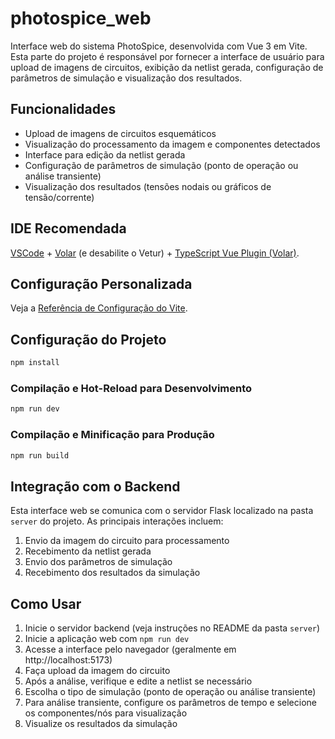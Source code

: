 # photospice_web

Interface web do sistema PhotoSpice, desenvolvida com Vue 3 em Vite. Esta parte do projeto é responsável por fornecer a interface de usuário para upload de imagens de circuitos, exibição da netlist gerada, configuração de parâmetros de simulação e visualização dos resultados.

## Funcionalidades

- Upload de imagens de circuitos esquemáticos
- Visualização do processamento da imagem e componentes detectados
- Interface para edição da netlist gerada
- Configuração de parâmetros de simulação (ponto de operação ou análise transiente)
- Visualização dos resultados (tensões nodais ou gráficos de tensão/corrente)

## IDE Recomendada

[VSCode](https://code.visualstudio.com/) + [Volar](https://marketplace.visualstudio.com/items?itemName=Vue.volar) (e desabilite o Vetur) + [TypeScript Vue Plugin (Volar)](https://marketplace.visualstudio.com/items?itemName=Vue.vscode-typescript-vue-plugin).

## Configuração Personalizada

Veja a [Referência de Configuração do Vite](https://vitejs.dev/config/).

## Configuração do Projeto

```sh
npm install
```

### Compilação e Hot-Reload para Desenvolvimento

```sh
npm run dev
```

### Compilação e Minificação para Produção

```sh
npm run build
```

## Integração com o Backend

Esta interface web se comunica com o servidor Flask localizado na pasta `server` do projeto. As principais interações incluem:

1. Envio da imagem do circuito para processamento
2. Recebimento da netlist gerada
3. Envio dos parâmetros de simulação
4. Recebimento dos resultados da simulação

## Como Usar

1. Inicie o servidor backend (veja instruções no README da pasta `server`)
2. Inicie a aplicação web com `npm run dev`
3. Acesse a interface pelo navegador (geralmente em http://localhost:5173)
4. Faça upload da imagem do circuito
5. Após a análise, verifique e edite a netlist se necessário
6. Escolha o tipo de simulação (ponto de operação ou análise transiente)
7. Para análise transiente, configure os parâmetros de tempo e selecione os componentes/nós para visualização
8. Visualize os resultados da simulação
